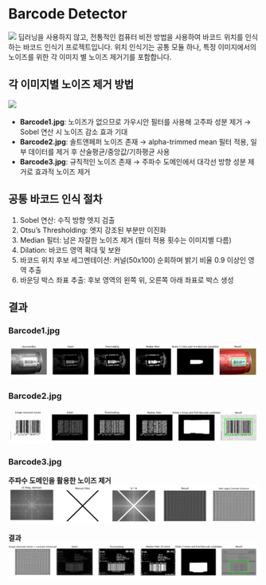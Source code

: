 # Barcode Detector
<img src="asset/result.png">
딥러닝을 사용하지 않고, 전통적인 컴퓨터 비전 방법을 사용하여 바코드 위치를 인식하는 바코드 인식기 프로젝트입니다.  
위치 인식기는 공통 모듈 하나, 특정 이미지에서의 노이즈를 위한 각 이미지 별 노이즈 제거기를 포함합니다.

## 각 이미지별 노이즈 제거 방법
<img src="asset/barcode.png">

- **Barcode1.jpg**: 노이즈가 없으므로 가우시안 필터를 사용해 고주파 성분 제거 → Sobel 연산 시 노이즈 감소 효과 기대
- **Barcode2.jpg**: 솔트앤페퍼 노이즈 존재 → alpha-trimmed mean 필터 적용, 일부 데이터를 제거 후 산술평균/중앙값/기하평균 사용
- **Barcode3.jpg**: 규칙적인 노이즈 존재 → 주파수 도메인에서 대각선 방향 성분 제거로 효과적 노이즈 제거

## 공통 바코드 인식 절차
1. Sobel 연산: 수직 방향 엣지 검출
2. Otsu’s Thresholding: 엣지 강조된 부분만 이진화
3. Median 필터: 남은 자잘한 노이즈 제거 (필터 적용 횟수는 이미지별 다름)
4. Dilation: 바코드 영역 확대 및 보완
5. 바코드 위치 후보 세그멘테이션: 커널(50x100) 순회하며 밝기 비율 0.9 이상인 영역 추출
6. 바운딩 박스 좌표 추출: 후보 영역의 왼쪽 위, 오른쪽 아래 좌표로 박스 생성

## 결과
### Barcode1.jpg
<img src="asset/barcode1_result.png">

### Barcode2.jpg
<img src="asset/barcode2_result.png">

### Barcode3.jpg
**주파수 도메인을 활용한 노이즈 제거**
<img src="asset/barcode3_freq.png">

**결과**
<img src="asset/barcode3_result.png">